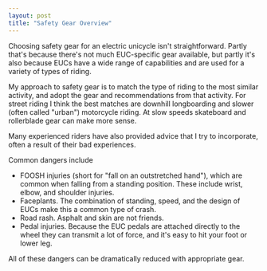 ```yaml
---
layout: post
title: "Safety Gear Overview"
---
```


Choosing safety gear for an electric unicycle isn't straightforward. Partly
that's because there's not much EUC-specific gear available, but partly it's
also because EUCs have a wide range of capabilities and are used for a variety
of types of riding.

My approach to safety gear is to match the type of riding to the most similar
activity, and adopt the gear and recommendations from that activity. For street
riding I think the best matches are downhill longboarding and slower (often
called "urban") motorcycle riding. At slow speeds skateboard and rollerblade
gear can make more sense.

Many experienced riders have also provided advice that I try to incorporate,
often a result of their bad experiences.

Common dangers include

- FOOSH injuries (short for "fall on an outstretched hand"), which are common
  when falling from a standing position. These include wrist, elbow, and
  shoulder injuries.
- Faceplants. The combination of standing, speed, and the design of EUCs make
  this a common type of crash.
- Road rash. Asphalt and skin are not friends.
- Pedal injuries. Because the EUC pedals are attached directly to the wheel they
  can transmit a lot of force, and it's easy to hit your foot or lower leg.

All of these dangers can be dramatically reduced with appropriate gear.

<!-- # Traffic gear -->

<!-- - bright colors for daytime visibility -->
<!-- - reflective clothing or LEDs for nighttime visibility -->
<!-- - rearview mirror -->
<!-- - horn -->
<!-- - auto-sensing taillight -->
<!-- - power pads, spiked pedals (for quick braking) -->
